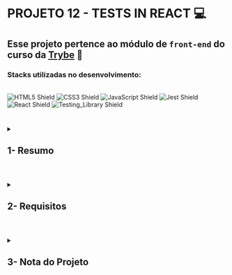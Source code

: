 # PROJETO 12 - TESTS IN REACT :computer:

## Esse projeto pertence ao módulo de `front-end` do curso da [Trybe](https://www.betrybe.com/) :green_heart:
 
### Stacks utilizadas no desenvolvimento:
<div style="display: inline_block"><br>
  <img src="https://img.shields.io/badge/HTML5-E34F26?style=for-the-badge&logo=html5&logoColor=white" alt="HTML5 Shield" />
  <img src="https://img.shields.io/badge/CSS3-1572B6?style=for-the-badge&logo=css3&logoColor=white" alt="CSS3 Shield" />
  <img src="https://img.shields.io/badge/JavaScript-323330?style=for-the-badge&logo=javascript&logoColor=F7DF1E" alt="JavaScript Shield" />
   <img src="https://img.shields.io/badge/Jest-C21325?style=for-the-badge&logo=jest&logoColor=white" alt="Jest Shield" />
   <img src="https://img.shields.io/badge/React-20232A?style=for-the-badge&logo=react&logoColor=61DAFB" alt="React Shield" />
   <img src="https://img.shields.io/badge/React_Testing_Library-E33332?style=for-the-badge&logo=TestingLibrary&logoColor=white" alt="Testing_Library Shield" />
</div>

#
 
<details>
 
<summary>
  
## 1- Resumo
  
</summary>

Neste projeto realizei testes automatizados utilizando a React Testing Library. Com o Stryker pude verificar a consistência dos testes criados quando esses conseguiram detectar as mudanças propositais, ou mutantes, criadas no aplicativo. Bons testes nos ajudam a evitar bugs na aplicação, garantindo que ele funcione corretamente. Outro benefício é poder refatorar o código com a certeza de que o comportamento não mudará. Veja mais abaixo!

</details>

#

<details>
 
<summary>
 
## 2- Requisitos

</summary>

* I. About mutation test.

* II. App mutation test.

* III. FavoritePokemon mutation test.

* IV. NotFound mutation test.

* V. Pokedex mutation test.

* VI. Pokemon mutation test.

* VII. PokemonDetails mutation test.

</details>

# 

<details>
 
<summary>

## 3- Nota do Projeto
 
</summary>

## 100% :heavy_check_mark:

![Project-Tests-React-Grade](https://github.com/jonnoliveira/trybe-project-12-react-testing-library/blob/main/images/tests-in-react-grade.png)

</details> 
 
# 



